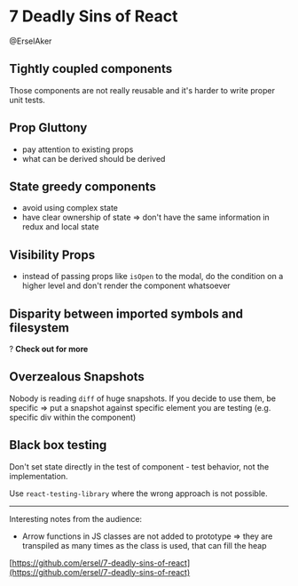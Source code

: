 # 7 Deadly Sins of React

@ErselAker

## Tightly coupled components

Those components are not really reusable and it's harder to write proper unit tests.

## Prop Gluttony

* pay attention to existing props
* what can be derived should be derived

## State greedy components

* avoid using complex state
* have clear ownership of state => don't have the same information in redux and local state

## Visibility Props

* instead of passing props like `isOpen` to the modal, do the condition on a higher level and don't render the component whatsoever

## Disparity between imported symbols and filesystem

? **Check out for more**

## Overzealous Snapshots

Nobody is reading `diff` of huge snapshots. If you decide to use them, be specific => put a snapshot against specific element you are testing (e.g. specific div within the component)

## Black box testing

Don't set state directly in the test of component - test behavior, not the implementation.

Use `react-testing-library` where the wrong approach is not possible.

_____

Interesting notes from the audience:

* Arrow functions in JS classes are not added to prototype => they are transpiled as many times as the class is used, that can fill the heap

[https://github.com/ersel/7-deadly-sins-of-react](https://github.com/ersel/7-deadly-sins-of-react)
